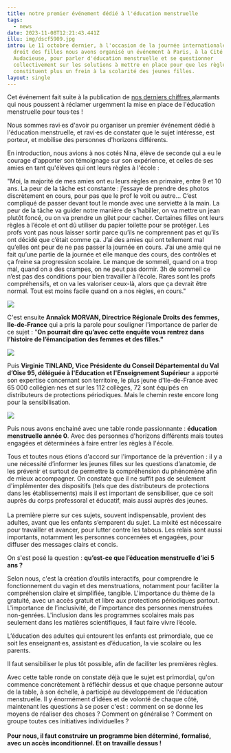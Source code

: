 ```yaml
---
title: notre premier événement dédié à l'éducation menstruelle
tags:
  - news
date: 2023-11-08T12:21:43.441Z
illu: img/dscf5909.jpg
intro: Le 11 octobre dernier, à l'occasion de la journée internationale pour le
  droit des filles nous avons organisé un événement à Paris, à la Cité
  Audacieuse, pour parler d'éducation menstruelle et se questionner
  collectivement sur les solutions à mettre en place pour que les règles ne
  constituent plus un frein à la scolarité des jeunes filles.
layout: single
---
```

Cet événement fait suite à la publication de [nos derniers chiffres ](https://educationmenstruelle.regleselementaires.com/)alarmants qui nous poussent à réclamer urgemment la mise en place de l'éducation menstruelle pour tous·tes !

Nous sommes ravi·es d'avoir pu organiser un premier événement dédié à l'éducation menstruelle, et ravi·es de constater que le sujet intéresse, est porteur, et mobilise des personnes d'horizons différents.

En introduction, nous avions à nos cotés Nina, élève de seconde qui a eu le courage d'apporter son témoignage sur son expérience, et celles de ses amies en tant qu'élèves qui ont leurs règles à l'école : 

"Moi, la majorité de mes amies ont eu leurs règles en primaire, entre 9 et 10 ans. La peur de la tâche est constante : j’essaye de prendre des photos discrètement en cours, pour pas que le prof le voit ou autre… C’est compliqué de passer devant tout le monde avec une serviette à la main. La peur de la tâche va guider notre manière de s'habiller, on va mettre un jean plutôt foncé, ou on va prendre un gilet pour cacher. Certaines filles ont leurs règles à l’école et ont dû utiliser du papier toilette pour se protéger. Les profs vont pas nous laisser sortir parce qu’ils ne comprennent pas et qu’ils ont décidé que c’était comme ça. J’ai des amies qui ont tellement mal qu’elles ont peur de ne pas passer la journée en cours. J’ai une amie qui ne fait qu’une partie de la journée et elle manque des cours, des contrôles et ça freine sa progression scolaire. Le manque de sommeil, quand on a trop mal, quand on a des crampes, on ne peut pas dormir. 3h de sommeil ce n’est pas des conditions pour bien travailler à l’école. Rares sont les profs compréhensifs, et on va les valoriser ceux-là, alors que ça devrait être normal. Tout est moins facile quand on a nos règles, en cours."

![](img/dscf6065.jpg)

C'est ensuite **Annaïck MORVAN, Directrice Régionale Droits des femmes, Ile-de-France** qui a pris la parole pour souligner l'importance de parler de ce sujet : "**On pourrait dire qu’avec cette enquête vous rentrez dans l’histoire de l’émancipation des femmes et des filles."**

![](img/dscf6094.jpg)

Puis **Virginie TINLAND, Vice Présidente du Conseil Départemental du Val d’Oise 95, déléguée à l'Education et l'Enseignement Supérieur** a apporté son expertise concernant son territoire, le plus jeune d'Ile-de-France avec 65 000 collégien·nes et sur les 112 collèges, 72 sont équipés en distributeurs de protections périodiques. Mais le chemin reste encore long pour la sensibilisation.

![](img/tableronde.png)

Puis nous avons enchainé avec une table ronde passionnante : **éducation menstruelle année 0**. Avec des personnes d'horizons différents mais toutes engagées et déterminées à faire entrer les règles à l'école.

Tous et toutes nous étions d'accord sur l'importance de la prévention : il y a une nécessité d’informer les jeunes filles sur les questions d’anatomie, de les prévenir et surtout de permettre la compréhension du phénomène afin de mieux accompagner. On constate que il ne suffit pas de seulement d'implémenter des dispositifs (tels que des distributeurs de protections dans les établissements) mais il est important de sensibiliser, que ce soit auprès du corps professoral et éducatif, mais aussi auprès des jeunes. \
\
La première pierre sur ces sujets, souvent indispensable, provient des adultes, avant que les enfants s’emparent du sujet. La mixité est nécessaire pour travailler et avancer, pour lutter contre les tabous. Les relais sont aussi importants, notamment les personnes concernées et engagées, pour diffuser des messages clairs et concis. 

On s'est posé la question : **qu’est-ce que l’éducation menstruelle d’ici 5 ans ?** 

Selon nous, c'est la création d’outils interactifs, pour comprendre le fonctionnement du vagin et des menstruations, notamment pour faciliter la compréhension claire et simplifiée, tangible. L'importance du thème de la gratuité, avec un accès gratuit et libre aux protections périodiques partout. L'importance de l’inclusivité, de l’importance des personnes menstruées non-genrées. L'inclusion dans les programmes scolaires mais pas seulement dans les matières scientifiques, il faut faire vivre l’école. 

L’éducation des adultes qui entourent les enfants est primordiale, que ce soit les enseignant·es, assistant·es d’éducation, la vie scolaire ou les parents. 

Il faut sensibiliser le plus tôt possible, afin de faciliter les premières règles.

Avec cette table ronde on constate déjà que le sujet est primordial, qu'on commence concrètement à réfléchir dessus et que chaque personne autour de la table, à son échelle, à participé au développement de l'éducation menstruelle. Il y énormément d’idées et de volonté de chaque côté, maintenant les questions à se poser c'est : comment on se donne les moyens de réaliser des choses ? Comment on généralise ? Comment on groupe toutes ces initiatives individuelles ?\
\
**Pour nous, il faut construire un programme bien déterminé, formalisé, avec un accès inconditionnel. Et on travaille dessus !**